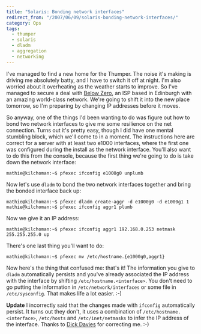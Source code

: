 ```yaml
---
title: "Solaris: Bonding network interfaces"
redirect_from: "/2007/06/09/solaris-bonding-network-interfaces/"
category: Ops
tags:
  - thumper
  - solaris
  - dladm
  - aggregation
  - networking
---
```

I've managed to find a new home for the Thumper.  The noise it's making is driving me absolutely batty, and I have to switch it off at night.  I'm also worried about it overheating as the weather starts to improve.  So I've managed to secure a deal with [Below Zero](http://belowzero.biz/), an ISP based in Edinburgh with an amazing world-class network.  We're going to shift it into the new place tomorrow, so I'm preparing by changing IP addresses before it moves.

So anyway, one of the things I'd been wanting to do was figure out how to bond two network interfaces to give me some resilience on the net connection.  Turns out it's pretty easy, though I did have one mental stumbling block, which we'll come to in a moment. The instructions here are correct for a server with at least two e1000 interfaces, where the first one was configured during the install as the network interface.  You'll also want to do this from the console, because the first thing we're going to do is take down the network interface:

    mathie@kilchoman:~$ pfexec ifconfig e1000g0 unplumb

Now let's use `dladm` to bond the two network interfaces together and bring the bonded interface back up:

    mathie@kilchoman:~$ pfexec dladm create-aggr -d e1000g0 -d e1000g1 1
    mathie@kilchoman:~$ pfexec ifconfig aggr1 plumb

Now we give it an IP address:

    mathie@kilchoman:~$ pfexec ifconfig aggr1 192.168.0.253 netmask 255.255.255.0 up

There's one last thing you'll want to do:

    mathie@kilchoman:~$ pfexec mv /etc/hostname.{e1000g0,aggr1}

Now here's the thing that confused me: that's it!  The information you give to `dladm` automatically persists and you've already associated the IP address with the interface by shifting `/etc/hostname.<interface>`.  You don't need to go putting the information in `/etc/network/interfaces` or some file in `/etc/sysconfig`.  That makes life a lot easier. :-)

**Update** I incorrectly said that the changes made with `ifconfig` automatically persist.  It turns out they don't, it uses a combination of `/etc/hostname.<interface>`, `/etc/hosts` and `/etc/inet/netmasks` to infer the IP address of the interface.  Thanks to [Dick Davies](http://number9.hellooperator.net/) for correcting me. :-)
